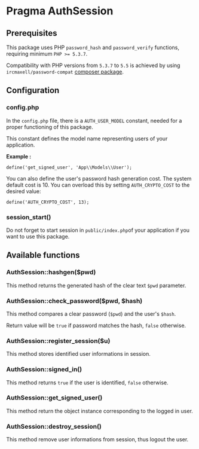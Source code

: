 # Pragma AuthSession

## Prerequisites

This package uses PHP `password_hash` and `password_verify` functions, requiring minimum `PHP >= 5.3.7`.

Compatibility with PHP versions from `5.3.7` to `5.5` is achieved by using `ircmaxell/password-compat` [composer package](https://packagist.org/packages/ircmaxell/password-compat).

## Configuration

### config.php

In the `config.php` file, there is a `AUTH_USER_MODEL` constant, needed for a proper functioning of this package.

This constant defines the model name representing users of your application.

__Example :__

```
define('get_signed_user', 'App\\Models\\User');
```

You can also define the user's password hash generation cost.
The system default cost is 10. You can overload this by setting `AUTH_CRYPTO_COST` to the desired value:

```
define('AUTH_CRYPTO_COST', 13);
```

### session_start()

Do not forget to start session in `public/index.php`of your application if you want to use this package.

## Available functions

### AuthSession::hashgen($pwd)

This method returns the generated hash of the clear text `$pwd` parameter.

### AuthSession::check_password($pwd, $hash)

This method compares a clear password (`$pwd`) and the user's `$hash`.

Return value will be `true` if password matches the hash, `false` otherwise.

### AuthSession::register_session($u)

This method stores identified user informations in session.

### AuthSession::signed_in()

This method returns `true` if the user is identified, `false` otherwise.

### AuthSession::get_signed_user()

This method return the object instance corresponding to the logged in user.

### AuthSession::destroy_session()

This method remove user informations from session, thus logout the user.
